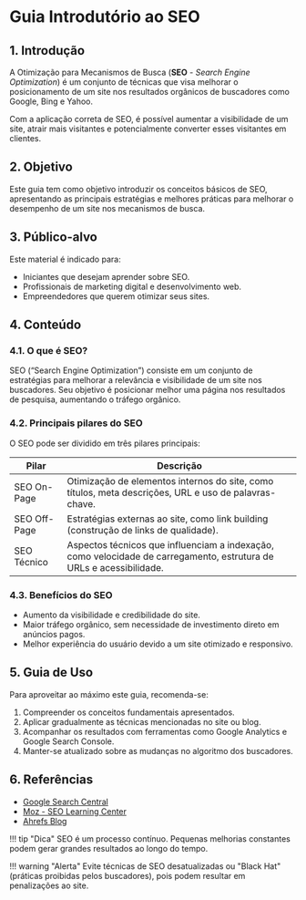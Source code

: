 # Guia Introdutório ao SEO

## 1. Introdução
A Otimização para Mecanismos de Busca (**SEO** - *Search Engine Optimization*) é um conjunto de técnicas que visa melhorar o posicionamento de um site nos resultados orgânicos de buscadores como Google, Bing e Yahoo. 

Com a aplicação correta de SEO, é possível aumentar a visibilidade de um site, atrair mais visitantes e potencialmente converter esses visitantes em clientes.

## 2. Objetivo
Este guia tem como objetivo introduzir os conceitos básicos de SEO, apresentando as principais estratégias e melhores práticas para melhorar o desempenho de um site nos mecanismos de busca.

## 3. Público-alvo

Este material é indicado para:

- Iniciantes que desejam aprender sobre SEO.
- Profissionais de marketing digital e desenvolvimento web.
- Empreendedores que querem otimizar seus sites.

## 4. Conteúdo

### 4.1. O que é SEO?

SEO (“Search Engine Optimization”) consiste em um conjunto de estratégias para melhorar a relevância e visibilidade de um site nos buscadores. Seu objetivo é posicionar melhor uma página nos resultados de pesquisa, aumentando o tráfego orgânico.

### 4.2. Principais pilares do SEO

O SEO pode ser dividido em três pilares principais:

| Pilar | Descrição |
|-------|------------|
| SEO On-Page | Otimização de elementos internos do site, como títulos, meta descrições, URL e uso de palavras-chave. |
| SEO Off-Page | Estratégias externas ao site, como link building (construção de links de qualidade). |
| SEO Técnico | Aspectos técnicos que influenciam a indexação, como velocidade de carregamento, estrutura de URLs e acessibilidade. |

### 4.3. Benefícios do SEO

- Aumento da visibilidade e credibilidade do site.
- Maior tráfego orgânico, sem necessidade de investimento direto em anúncios pagos.
- Melhor experiência do usuário devido a um site otimizado e responsivo.

## 5. Guia de Uso

Para aproveitar ao máximo este guia, recomenda-se:

1. Compreender os conceitos fundamentais apresentados.
2. Aplicar gradualmente as técnicas mencionadas no site ou blog.
3. Acompanhar os resultados com ferramentas como Google Analytics e Google Search Console.
4. Manter-se atualizado sobre as mudanças no algoritmo dos buscadores.

## 6. Referências
- [Google Search Central](https://developers.google.com/search/)
- [Moz - SEO Learning Center](https://moz.com/learn/seo)
- [Ahrefs Blog](https://ahrefs.com/blog/)

!!! tip "Dica"
    SEO é um processo contínuo. Pequenas melhorias constantes podem gerar grandes resultados ao longo do tempo.

!!! warning "Alerta"
    Evite técnicas de SEO desatualizadas ou "Black Hat" (práticas proibidas pelos buscadores), pois podem resultar em penalizações ao site.

